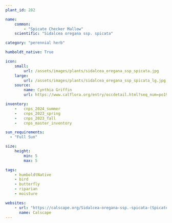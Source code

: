 ```yaml
---
plant_id: 282

name: 
    common:  
        - "Spicate Checker Mallow"    
    scientific: "Sidalcea oregana ssp. spicata"  

category: "perennial herb"

humboldt_native: True

icon: 
    small: 
        url: /assets/images/plants/sidalcea_oregana_ssp_spicata.jpg
    large: 
        url: /assets/images/plants/sidalcea_oregana_ssp_spicata_lg.jpg
    source: 
        name: Cynthia Griffin 
        url: https://www.calflora.org/entry/occdetail.html?seq_num=po193422

inventory: 
    -   cnps_2024_summer
    -   cnps_2023_spring
    -   cnps_2023_fall
    -   cnps_master_inventory

sun_requirements:
  - "Full Sun"

size:
    height: 
        min: 5
        max: 5

tags:
    - humboldtNative
    - bird
    - butterfly
    - riparian
    - moisture

websites: 
    - url: "https://calscape.org/Sidalcea-oregana-ssp.-spicata-(Spicate-Checker-Mallow)"
      name: Calscape
---
```

